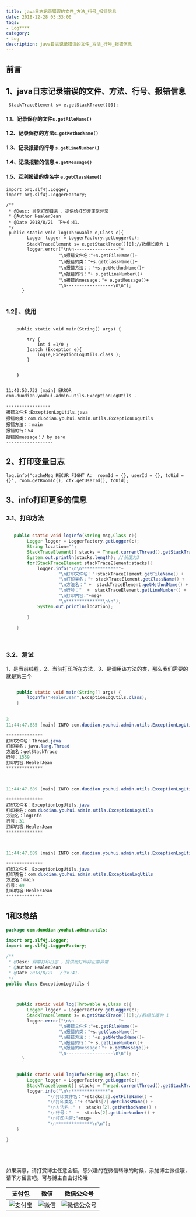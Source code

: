```yaml
---
title: java日志记录错误的文件_方法_行号_报错信息
date: 2018-12-28 03:33:00
tags: 
- Log****
category: 
- Log
description: java日志记录错误的文件_方法_行号_报错信息
---
```

<!-- image url 
https://raw.githubusercontent.com/HealerJean123/HealerJean123.github.io/master/blogImages
　　首行缩进
<font color="red">  </font>
-->

## 前言



## 1、java日志记录错误的文件、方法、行号、报错信息


```
 StackTraceElement s= e.getStackTrace()[0];
```

#### 1.1、记录保存的文件`s.getFileName()`

#### 1.2、记录保存的方法`s.getMethodName()`

#### 1.3、记录报错的行号 `s.getLineNumber()`

#### 1.4、记录报错的信息 `e.getMessage()`

#### 1.5、互利报错的类名字 `e.getClassName()`

```
import org.slf4j.Logger;
import org.slf4j.LoggerFactory;

/**
 * @Desc: 异常打印日志 ，提供给打印非正常异常
 * @Author HealerJean
 * @Date 2018/8/21  下午6:41.
 */
 public static void log(Throwable e,Class c){
        Logger logger = LoggerFactory.getLogger(c);
        StackTraceElement s= e.getStackTrace()[0];//数组长度为 1
        logger.error("\n\n-----------------"+
                    "\n报错文件名:"+s.getFileName()+
                    "\n报错的类："+s.getClassName()+
                    "\n报错方法：："+s.getMethodName()+
                    "\n报错的行："+ s.getLineNumber()+
                    "\n报错的message："+ e.getMessage()+
                    "\n------------------\n\n");
      }


```

### 1.2、使用


```

    public static void main(String[] args) {

        try {
            int i =1/0 ;
        }catch (Exception e){
            log(e,ExceptionLogUtils.class );
        }


    }
    
    
11:40:53.732 [main] ERROR com.duodian.youhui.admin.utils.ExceptionLogUtils - 

-----------------
报错文件名:ExceptionLogUtils.java
报错的类：com.duodian.youhui.admin.utils.ExceptionLogUtils
报错方法：：main
报错的行：54
报错的message：/ by zero
------------------

```

## 2、打印变量日志


```
log.info("cacheMsg RECUR_FIGHT A:  roomId = {}, userId = {}, toUid = {}", room.getRoomId(), ctx.getUserId(), toUid);

```

## 3、info打印更多的信息

### 3.1、打印方法

```java

   public static void logInfo(String msg,Class c){
        Logger logger = LoggerFactory.getLogger(c);
        String location="";
        StackTraceElement[] stacks = Thread.currentThread().getStackTrace();
        System.out.println(stacks.length); //长度为3
        for(StackTraceElement stackTraceElement:stacks){
            logger.info("\n\n**************"+
                    "\n打印文件名："+stackTraceElement.getFileName() +
                    "\n打印类名："+ stackTraceElement.getClassName() +
                    "\n方法名：" +  stackTraceElement.getMethodName() +
                    "\n行号："  +  stackTraceElement.getLineNumber() +
                    "\n打印内容:"+msg+
                    "\n**************\n\n");
            System.out.println(location);

        }

    }
    
    

```

### 3.2、测试

1、是当前线程，2、当前打印所在方法，3、是调用该方法的类，那么我们需要的就是第三个

```java

    public static void main(String[] args) {
        logInfo("HealerJean",ExceptionLogUtils.class);
    }
    
    
3
11:44:47.685 [main] INFO com.duodian.youhui.admin.utils.ExceptionLogUtils - 

**************
打印文件名：Thread.java
打印类名：java.lang.Thread
方法名：getStackTrace
行号：1559
打印内容:HealerJean
**************



11:44:47.689 [main] INFO com.duodian.youhui.admin.utils.ExceptionLogUtils - 

**************
打印文件名：ExceptionLogUtils.java
打印类名：com.duodian.youhui.admin.utils.ExceptionLogUtils
方法名：logInfo
行号：31
打印内容:HealerJean
**************



11:44:47.689 [main] INFO com.duodian.youhui.admin.utils.ExceptionLogUtils - 

**************
打印文件名：ExceptionLogUtils.java
打印类名：com.duodian.youhui.admin.utils.ExceptionLogUtils
方法名：main
行号：49
打印内容:HealerJean
**************
```



## 1和3总结


```java
package com.duodian.youhui.admin.utils;

import org.slf4j.Logger;
import org.slf4j.LoggerFactory;

/**
 * @Desc: 异常打印日志 ，提供给打印非正常异常
 * @Author HealerJean
 * @Date 2018/8/21  下午6:41.
 */
public class ExceptionLogUtils {



    public static void log(Throwable e,Class c){
        Logger logger = LoggerFactory.getLogger(c);
        StackTraceElement s= e.getStackTrace()[0];//数组长度为 1
        logger.error("\n\n-----------------"+
                    "\n报错文件名:"+s.getFileName()+
                    "\n报错的类："+s.getClassName()+
                    "\n报错方法：："+s.getMethodName()+
                    "\n报错的行："+ s.getLineNumber()+
                    "\n报错的message："+ e.getMessage()+
                    "\n------------------\n\n");
      }


    public static void logInfo(String msg,Class c){
        Logger logger = LoggerFactory.getLogger(c);
        StackTraceElement[] stacks = Thread.currentThread().getStackTrace();
        logger.info("\n\n**************"+
                "\n打印文件名："+stacks[2].getFileName() +
                "\n打印类名："+ stacks[2].getClassName() +
                "\n方法名：" +  stacks[2].getMethodName() +
                "\n行号："  +  stacks[2].getLineNumber() +
                "\n打印内容:"+msg+
                "\n**************\n\n");
    }

}


```




<br/><br/><br/>
如果满意，请打赏博主任意金额，感兴趣的在微信转账的时候，添加博主微信哦， 请下方留言吧。可与博主自由讨论哦

|支付包 | 微信|微信公众号|
|:-------:|:-------:|:------:|
|![支付宝](https://raw.githubusercontent.com/HealerJean123/HealerJean123.github.io/master/assets/img/tctip/alpay.jpg) | ![微信](https://raw.githubusercontent.com/HealerJean123/HealerJean123.github.io/master/assets/img/tctip/weixin.jpg)|![微信公众号](https://raw.githubusercontent.com/HealerJean123/HealerJean123.github.io/master/assets/img/my/qrcode_for_gh_a23c07a2da9e_258.jpg)|




<!-- Gitalk 评论 start  -->

<link rel="stylesheet" href="https://unpkg.com/gitalk/dist/gitalk.css">
<script src="https://unpkg.com/gitalk@latest/dist/gitalk.min.js"></script> 
<div id="gitalk-container"></div>    
 <script type="text/javascript">
    var gitalk = new Gitalk({
		clientID: `1d164cd85549874d0e3a`,
		clientSecret: `527c3d223d1e6608953e835b547061037d140355`,
		repo: `HealerJean123.github.io`,
		owner: 'HealerJean123',
		admin: ['HealerJean123'],
		id: 'lUkH3oQBuxepNWaD',
    });
    gitalk.render('gitalk-container');
</script> 

<!-- Gitalk end -->

